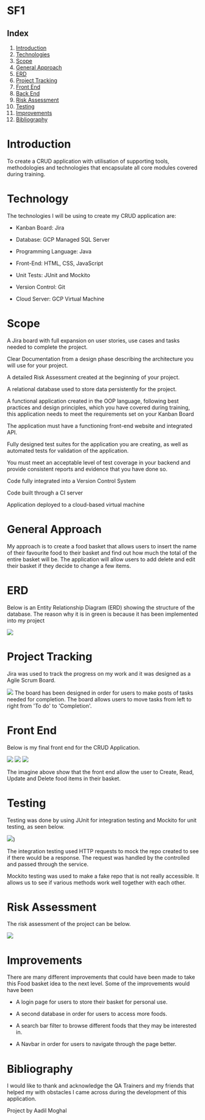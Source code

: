 # SF1


## Index

1. [Introduction](#Introduction)
2. [Technologies](#Technologies)
3. [Scope](#Scope)
4. [General Approach](#General_Approach)  
5. [ERD](#ERD)
6. [Project Tracking](#Project_Tracking)
7. [Front End](#Front_End)
8. [Back End](#Back_End)
9. [Risk Assessment](#Risk_Assessment)
10. [Testing](#Testing)
11. [Improvements](#Improvements)
12. [Bibliography](#Bibliography)



# Introduction

To create a CRUD application with utilisation of supporting tools, methodologies and technologies that encapsulate all core modules covered during training.


# Technology 

The technologies I will be using to create my CRUD application are: 

- Kanban Board: Jira

- Database: GCP Managed SQL Server

- Programming Language: Java

- Front-End: HTML, CSS, JavaScript

- Unit Tests: JUnit and Mockito

- Version Control: Git

- Cloud Server: GCP Virtual Machine



# Scope

A Jira board with full expansion on user stories, use cases and tasks needed to complete the project.

Clear Documentation from a design phase describing the architecture you will use for your project.

A detailed Risk Assessment created at the beginning of your project.

A relational database used to store data persistently for the project.

A functional application created in the OOP language, following best practices and design principles, which you have covered during training, this application needs to meet the requirements set on your Kanban Board

The application must have a functioning front-end website and integrated API.

Fully designed test suites for the application you are creating, as well as automated tests for validation of the application.

You must meet an acceptable level of test coverage in your backend and provide consistent reports and evidence that you have done so.

Code fully integrated into a Version Control System

Code built through a CI server

Application deployed to a cloud-based virtual machine

# General Approach

My approach is to create a food basket that allows users to insert the name of their favourite food to their basket and find out how much the total of the entire basket will be. The application will allow users to add delete and edit their basket if they decide to change a few items.

# ERD
Below is an Entity Relationship Diagram (ERD) showing the structure of the database. The reason why it is in green is because it has been implemented into my project


![](https://i.imgur.com/31p6ppE.png)

# Project Tracking

Jira was used to track the progress on my work and it was designed as a Agile Scrum Board.

![](https://i.imgur.com/jnL6h4P.jpg)
The board has been designed in order for users to make posts of tasks needed for completion. The board allows users to move tasks from left to right from 'To do' to 'Completion'.

# Front End
Below is my final front end for the CRUD Application. 

![](https://i.imgur.com/ruTqESQ.png)
![](https://i.imgur.com/ZIcMZ1E.png)
![](https://i.imgur.com/1LVRbvw.png)

The imagine above show that the front end allow the user to Create, Read, Update and Delete food items in their basket.





# Testing
Testing was done by using JUnit for integration testing and Mockito for unit testing, as seen below.

![](https://i.imgur.com/3efR3dR.png))

The integration testing used HTTP requests to mock the repo created to see if there would be a response. The request was handled by the controlled and passed through the service. 

Mockito testing was used to make a fake repo that is not really accessible. It allows us to see if various methods work well together with each other.

# Risk Assessment

The risk assessment of the project can be below.

![](https://i.imgur.com/NPZgJGl.png)


# Improvements

There are many different improvements that could have been made to take this Food basket idea to the next level. Some of the improvements would have been

- A login page for users to store their basket for personal use.

- A second database in order for users to access more foods.

- A search bar filter to browse different foods that they may be interested in.

- A Navbar in order for users to navigate through the page better.


# Bibliography

I would like to thank and acknowledge the QA Trainers and my friends that helped my with obstacles I came across during the development of this application.

Project by Aadil Moghal

